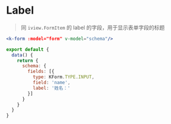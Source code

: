 # Label

> 同 `iview.FormItem` 的 label 的字段，用于显示表单字段的标题

```jsx
<k-form :model="form" v-model="schema"/>
```

```js
export default {
  data() {
    return {
      schema: {
        fields: [{
          type: KForm.TYPE.INPUT,
          field: 'name',
          label: '姓名：'
        }]
      }
    }
  }
}
```